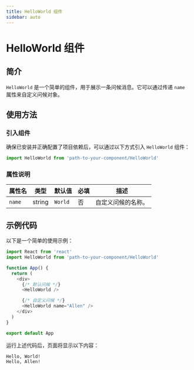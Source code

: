 ```yaml
---
title: HelloWorld 组件
sidebar: auto
---
```


# HelloWorld 组件

## 简介

`HelloWorld` 是一个简单的组件，用于展示一条问候消息。它可以通过传递 `name` 属性来自定义问候对象。

## 使用方法

### 引入组件

确保已安装并正确配置了项目依赖后，可以通过以下方式引入 `HelloWorld` 组件：

```javascript
import HelloWorld from 'path-to-your-component/HelloWorld'
```

### 属性说明

| 属性名 | 类型   | 默认值  | 必填 | 描述               |
| ------ | ------ | ------- | ---- | ------------------ |
| `name` | string | `World` | 否   | 自定义问候的名称。 |

## 示例代码

以下是一个简单的使用示例：

```javascript
import React from 'react'
import HelloWorld from 'path-to-your-component/HelloWorld'

function App() {
  return (
    <div>
      {/* 默认问候 */}
      <HelloWorld />

      {/* 自定义问候 */}
      <HelloWorld name="Allen" />
    </div>
  )
}

export default App
```

运行上述代码后，页面将显示以下内容：

```
Hello, World!
Hello, Allen!
```
